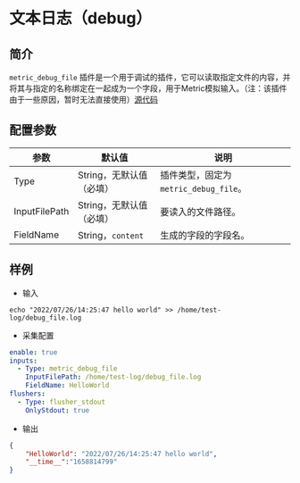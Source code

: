 # 文本日志（debug）

## 简介
`metric_debug_file` 插件是一个用于调试的插件，它可以读取指定文件的内容，并将其与指定的名称绑定在一起成为一个字段，用于Metric模拟输入。（注：该插件由于一些原因，暂时无法直接使用）[源代码](https://github.com/alibaba/ilogtail/blob/main/plugins/input/debugfile/input_debug_file.go)

## 配置参数
| 参数 | 默认值 | 说明 |
| - | - | - |
| Type | String，无默认值（必填） | 插件类型，固定为`metric_debug_file`。 |
| InputFilePath | String，无默认值（必填） | 要读入的文件路径。 |
| FieldName | String，`content` | 生成的字段的字段名。 |

## 样例

* 输入
```
echo "2022/07/26/14:25:47 hello world" >> /home/test-log/debug_file.log
```

* 采集配置
```yaml
enable: true
inputs:
  - Type: metric_debug_file
    InputFilePath: /home/test-log/debug_file.log
    FieldName: HelloWorld
flushers:
  - Type: flusher_stdout
    OnlyStdout: true  
```

* 输出
```json
{
    "HelloWorld": "2022/07/26/14:25:47 hello world",
    "__time__":"1658814799"
}
```